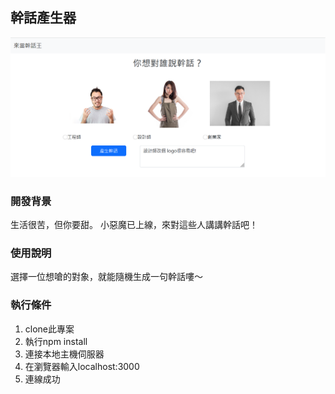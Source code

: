 ## 幹話產生器

![talking shit generator cover](./public/img/talking_shit_cover.png)
### 開發背景
生活很苦，但你要甜。
小惡魔已上線，來對這些人講講幹話吧！

### 使用說明
選擇一位想嗆的對象，就能隨機生成一句幹話嘍～

### 執行條件
1. clone此專案
2. 執行npm install
3. 連接本地主機伺服器
4. 在瀏覽器輸入localhost:3000
5. 連線成功
